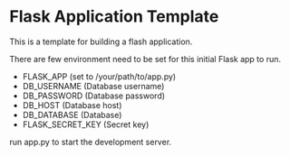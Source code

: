 # Flask Application Template

This is a template for building a flash application. 

There are few environment need to be set for this initial Flask app to run.
- FLASK_APP   (set to /your/path/to/app.py)
- DB_USERNAME   (Database username)
- DB_PASSWORD   (Database password)
- DB_HOST       (Database host)
- DB_DATABASE   (Database)
- FLASK_SECRET_KEY   (Secret key)

run app.py to start the development server.